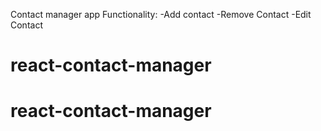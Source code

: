 Contact manager app
Functionality:
-Add contact
-Remove Contact
-Edit Contact
# react-contact-manager
# react-contact-manager
